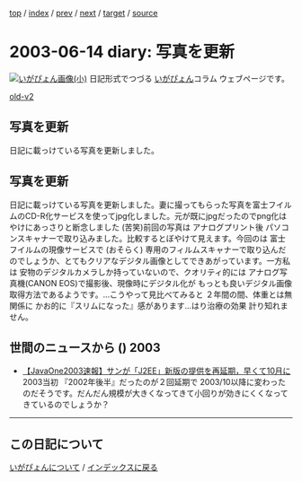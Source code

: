 [top](https://igapyon.github.io/diary/) 
 / [index](https://igapyon.github.io/diary/2003/index.html) 
 / [prev](https://igapyon.github.io/diary/2003/ig030613.html) 
 / [next](https://igapyon.github.io/diary/2003/ig030615.html) 
 / [target](https://igapyon.github.io/diary/2003/ig030614.html) 
 / [source](https://github.com/igapyon/diary/blob/gh-pages/2003/ig030614.html.src.md) 

2003-06-14 diary: 写真を更新
=====================================================================================================
[![いがぴょん画像(小)](https://igapyon.github.io/diary/images/iga200306s.jpg "いがぴょん")](https://igapyon.github.io/diary/memo/memoigapyon.html) 日記形式でつづる [いがぴょん](https://igapyon.github.io/diary/memo/memoigapyon.html)コラム ウェブページです。

[old-v2](ig030614-orig.html)

## 写真を更新

日記に載っけている写真を更新しました。


## 写真を更新

日記に載っけている写真を更新しました。妻に撮ってもらった写真を富士フイルムのCD-R化サービスを使ってjpg化しました。元が既にjpgだったのでpng化はやけにあっさりと断念しました
(苦笑)前回の写真は アナログプリント後 パソコンスキャナーで取り込みました。比較するとぼやけて見えます。今回のは 富士フイルムの現像サービスで (おそらく) 専用のフィルムスキャナーで取り込んだのでしょうか、とてもクリアなデジタル画像としてできあがっています。一方私は 安物のデジタルカメラしか持っていないので、クオリティ的には アナログ写真機(CANON
EOS)で撮影後、現像時にデジタル化が もっとも良いデジタル画像取得方法であるようです。…こうやって見比べてみると ２年間の間、体重とは無関係に かお的に『スリムになった』感があります…はり治療の効果 計り知れません。

## 世間のニュースから () 2003

* [【JavaOne2003速報】サンが「J2EE」新版の提供を再延期，早くて10月に](http://itpro.nikkeibp.co.jp/free/NC/NEWS/20030611/2/)  2003当初 『2002年後半』だったのが２回延期で 2003/10以降に変わったのだそうです。だんだん規模が大きくなってきて小回りが効きにくくなってきているのでしょうか？

----------------------------------------------------------------------------------------------------

## この日記について
[いがぴょんについて](https://igapyon.github.io/diary/memo/memoigapyon.html) / [インデックスに戻る](https://igapyon.github.io/diary/idxall.html)
